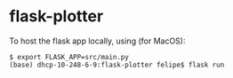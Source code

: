 # flask-plotter


To host the flask app locally, using (for MacOS):
```
$ export FLASK_APP=src/main.py
(base) dhcp-10-248-6-9:flask-plotter felipe$ flask run
```